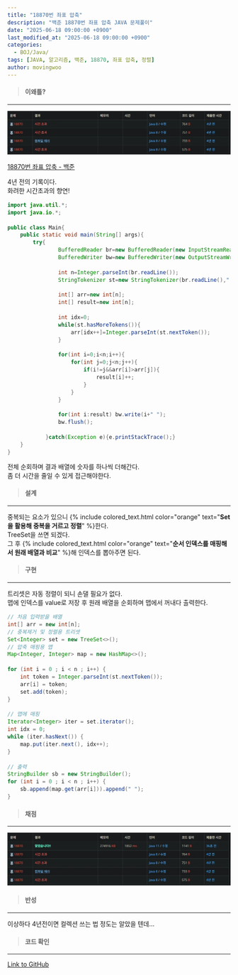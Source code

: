 ```yaml
---
title: "18870번 좌표 압축"
description: "백준 18870번 좌표 압축 JAVA 문제풀이"
date: "2025-06-18 09:00:00 +0900"
last_modified_at: "2025-06-18 09:00:00 +0900"
categories: 
  - BOJ/Java/
tags: [JAVA, 알고리즘, 백준, 18870, 좌표 압축, 정렬]
author: movingwoo
---
```

> #### 이왜틀?  
---  
  
![img01](/assets/images/posts/BOJ/Java/2025-06-18-18870/img01.webp)  
  
[18870번 좌표 압축 - 백준](https://www.acmicpc.net/problem/18870)  
  
4년 전의 기록이다.  
화려한 시간초과의 향연!  
  
```java
import java.util.*;
import java.io.*;
			
public class Main{
    public static void main(String[] args){
		try{
				BufferedReader br=new BufferedReader(new InputStreamReader(System.in));
				BufferedWriter bw=new BufferedWriter(new OutputStreamWriter(System.out));

				int n=Integer.parseInt(br.readLine());
				StringTokenizer st=new StringTokenizer(br.readLine()," ");

				int[] arr=new int[n];
				int[] result=new int[n];

				int idx=0;
				while(st.hasMoreTokens()){
					arr[idx++]=Integer.parseInt(st.nextToken());
				}

				for(int i=0;i<n;i++){
					for(int j=0;j<n;j++){
						if(i!=j&&arr[i]>arr[j]){
							result[i]++;
						}
					}
				}

				for(int i:result) bw.write(i+" ");
				bw.flush();

			}catch(Exception e){e.printStackTrace();}
	}
}
```
  
전체 순회하며 결과 배열에 숫자를 하나씩 더해간다.  
좀 더 시간을 줄일 수 있게 접근해야한다.  
  
> #### 설계  
---  
  
중복되는 요소가 있으니 {% include colored_text.html color="orange" text="**Set을 활용해 중복을 거르고 정렬**" %}한다.  
TreeSet을 쓰면 되겠다.  
그 후 {% include colored_text.html color="orange" text="**순서 인덱스를 매핑해서 원래 배열과 비교**" %}해 인덱스를 뽑아주면 된다.    
  
> #### 구현  
---  
  
트리셋은 자동 정렬이 되니 손댈 필요가 없다.  
맵에 인덱스를 value로 저장 후 원래 배열을 순회하며 맵에서 꺼내다 출력한다.  
  
```java
// 처음 입력받을 배열
int[] arr = new int[n];
// 중복제거 및 정렬용 트리셋
Set<Integer> set = new TreeSet<>();
// 압축 매핑용 맵
Map<Integer, Integer> map = new HashMap<>();

for (int i = 0 ; i < n ; i++) {
	int token = Integer.parseInt(st.nextToken());
	arr[i] = token;
	set.add(token);
}

// 맵에 매핑
Iterator<Integer> iter = set.iterator();
int idx = 0;
while (iter.hasNext()) {
	map.put(iter.next(), idx++);
}

// 출력
StringBuilder sb = new StringBuilder();
for (int i = 0 ; i < n ; i++) {
	sb.append(map.get(arr[i])).append(" ");
}
```
  
> #### 채점  
---  
  
![img02](/assets/images/posts/BOJ/Java/2025-06-18-18870/img02.webp)  
  
> #### 반성  
---  
  
이상하다 4년전이면 컬렉션 쓰는 법 정도는 알았을 텐데...  
  
> #### 코드 확인   
---  
  
[Link to GitHub](https://raw.githubusercontent.com/movingwoo/movingwoo-snippets/refs/heads/main/BOJ/Java/2025-06-18-18870.java)

